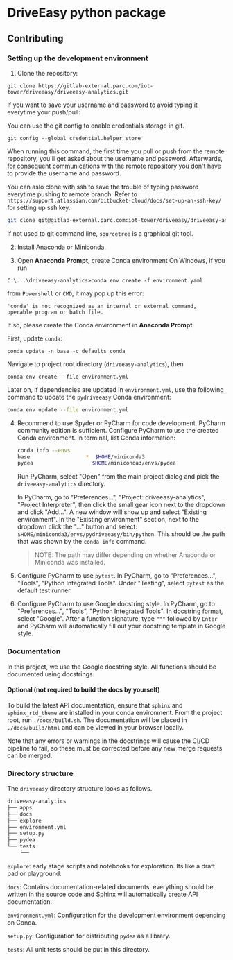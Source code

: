 # DriveEasy python package

## Contributing

### Setting up the development environment
1. Clone the repository:
```
git clone https://gitlab-external.parc.com/iot-tower/driveeasy/driveeasy-analytics.git
```
If you want to save your username and password to avoid typing it everytime your push/pull:

You can use the git config to enable credentials storage in git.
```
git config --global credential.helper store
```
When running this command, the first time you pull or push from the remote repository, you'll get asked about the username and password.
Afterwards, for consequent communications with the remote repository you don't have to provide the username and password.



You can aslo clone with ssh to save the trouble of typing password everytime pushing to remote branch.
Refer to `https://support.atlassian.com/bitbucket-cloud/docs/set-up-an-ssh-key/` for setting up ssh key.
   ```bash
git clone git@gitlab-external.parc.com:iot-tower/driveeasy/driveeasy-analytics.git
   ```
If not used to git command line, `sourcetree` is a graphical git tool.

2. Install [Anaconda](https://docs.anaconda.com/anaconda/install/) or [Miniconda](https://docs.conda.io/projects/continuumio-conda/en/latest/user-guide/install/index.html).

3. Open **Anaconda Prompt**, create Conda environment
On Windows, if you run 
```
C:\...\driveeasy-analytics>conda env create -f environment.yaml
```
from `Powershell` or `CMD`, it may pop up this error:
```
'conda' is not recognized as an internal or external command,
operable program or batch file.
```
If so, please create the Conda environment in **Anaconda Prompt**.

First, update `conda`:
```
conda update -n base -c defaults conda
```
Navigate to project root directory (`driveeasy-analytics`), then
```
conda env create --file environment.yml
```
Later on, if dependencies are updated in `environment.yml`, use the following command to update the `pydriveeasy` Conda environment:
   ```bash
   conda env update --file environment.yml
   ```

4. Recommend to use Spyder or PyCharm for code development. PyCharm community edition is sufficient. 
Configure PyCharm to use the created Conda environment. In terminal, list Conda information:
   ```bash
   conda info --envs
   base                  *  $HOME/miniconda3
   pydea                   $HOME/miniconda3/envs/pydea
   ```
   
   Run PyCharm, select "Open" from the main project dialog and pick the `driveeasy-analytics`  directory.
   
   In PyCharm, go to "Preferences...", "Project: driveeasy-analytics", "Project Interpreter", then click the small gear icon next to the dropdown and click "Add...". A new window will show up and select "Existing environment". In the "Existing environment" section, next to the dropdown click the "..." button and select: `$HOME/miniconda3/envs/pydriveeasy/bin/python`. This should be the path that was shown by the `conda info` command.

   > NOTE: The path may differ depending on whether Anaconda or Miniconda was installed.

5. Configure PyCharm to use `pytest`. In PyCharm, go to "Preferences...", "Tools", "Python Integrated Tools". Under "Testing", select `pytest` as the default test runner. 

6. Configure PyCharm to use Google docstring style. In PyCharm, go to "Preferences...", "Tools", "Python Integrated Tools". In docstring format, select "Google". After a function signature, type `"""` followed by `Enter` and PyCharm will automatically fill out your docstring template in Google style.

### Documentation 

In this project, we use the Google docstring style. All functions should be documented using docstrings.

#### Optional (not required to build the docs by yourself)
To build the latest API documentation, ensure that `sphinx` and `sphinx_rtd_theme` are installed in your conda environment.
From the project root, run `./docs/build.sh`. The documentation will be placed in `./docs/build/html` and can be viewed in your browser locally.

Note that any errors or warnings in the docstrings will cause the CI/CD pipeline to fail, so these must be corrected before any new merge requests can be merged.

### Directory structure

The `driveeasy` directory structure looks as follows.
```bash
driveeasy-analytics
├── apps
├── docs
├── explore
├── environment.yml
├── setup.py
├── pydea
└── tests
    └── 
```
`explore`: early stage scripts and notebooks for exploration. Its like a draft pad or playground. 

`docs`: Contains documentation-related documents, everything should be written in the source code and Sphinx will automatically create API documentation.

`environment.yml`: Configuration for the development environment depending on Conda.

`setup.py`: Configuration for distributing `pydea` as a library.

`tests`: All unit tests should be put in this directory.

